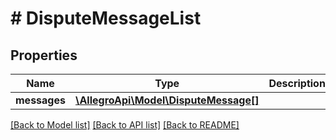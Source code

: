 # # DisputeMessageList

## Properties

Name | Type | Description | Notes
------------ | ------------- | ------------- | -------------
**messages** | [**\AllegroApi\Model\DisputeMessage[]**](DisputeMessage.md) |  | [optional]

[[Back to Model list]](../../README.md#models) [[Back to API list]](../../README.md#endpoints) [[Back to README]](../../README.md)
